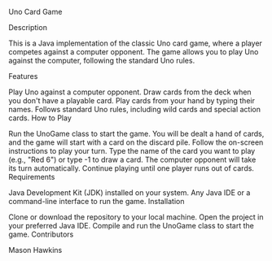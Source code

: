 Uno Card Game

Description

This is a Java implementation of the classic Uno card game, where a player competes against a computer opponent. The game allows you to play Uno against the computer, following the standard Uno rules.

Features

Play Uno against a computer opponent.
Draw cards from the deck when you don't have a playable card.
Play cards from your hand by typing their names.
Follows standard Uno rules, including wild cards and special action cards.
How to Play

Run the UnoGame class to start the game.
You will be dealt a hand of cards, and the game will start with a card on the discard pile.
Follow the on-screen instructions to play your turn.
Type the name of the card you want to play (e.g., "Red 6") or type -1 to draw a card.
The computer opponent will take its turn automatically.
Continue playing until one player runs out of cards.
Requirements

Java Development Kit (JDK) installed on your system.
Any Java IDE or a command-line interface to run the game.
Installation

Clone or download the repository to your local machine.
Open the project in your preferred Java IDE.
Compile and run the UnoGame class to start the game.
Contributors

Mason Hawkins
